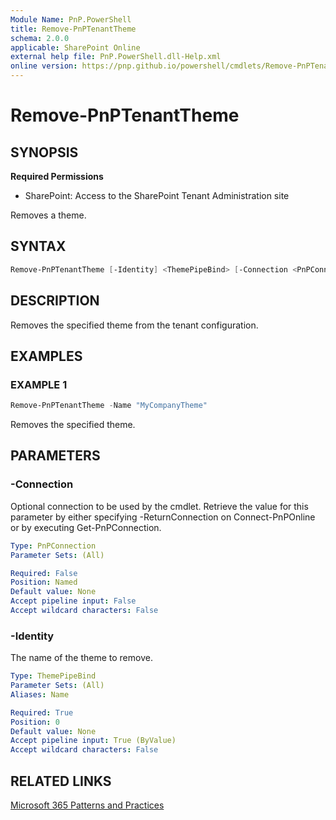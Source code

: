 ```yaml
---
Module Name: PnP.PowerShell
title: Remove-PnPTenantTheme
schema: 2.0.0
applicable: SharePoint Online
external help file: PnP.PowerShell.dll-Help.xml
online version: https://pnp.github.io/powershell/cmdlets/Remove-PnPTenantTheme.html
---
```

 
# Remove-PnPTenantTheme

## SYNOPSIS

**Required Permissions**

* SharePoint: Access to the SharePoint Tenant Administration site

Removes a theme.

## SYNTAX

```powershell
Remove-PnPTenantTheme [-Identity] <ThemePipeBind> [-Connection <PnPConnection>] [<CommonParameters>]
```

## DESCRIPTION
Removes the specified theme from the tenant configuration.

## EXAMPLES

### EXAMPLE 1
```powershell
Remove-PnPTenantTheme -Name "MyCompanyTheme"
```

Removes the specified theme.

## PARAMETERS

### -Connection
Optional connection to be used by the cmdlet. Retrieve the value for this parameter by either specifying -ReturnConnection on Connect-PnPOnline or by executing Get-PnPConnection.

```yaml
Type: PnPConnection
Parameter Sets: (All)

Required: False
Position: Named
Default value: None
Accept pipeline input: False
Accept wildcard characters: False
```

### -Identity
The name of the theme to remove.

```yaml
Type: ThemePipeBind
Parameter Sets: (All)
Aliases: Name

Required: True
Position: 0
Default value: None
Accept pipeline input: True (ByValue)
Accept wildcard characters: False
```

## RELATED LINKS

[Microsoft 365 Patterns and Practices](https://aka.ms/m365pnp)

